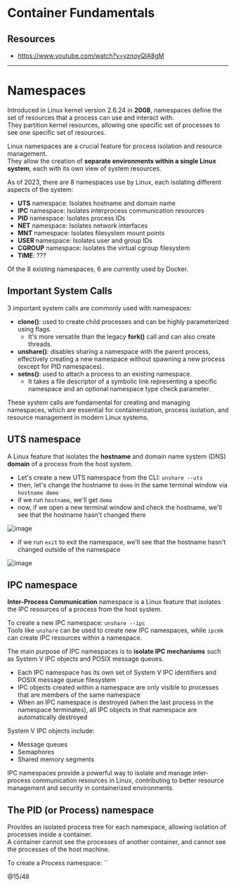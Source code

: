 # Container Fundamentals

## Resources

- https://www.youtube.com/watch?v=yznoyQlA8gM

---

# Namespaces

Introduced in Linux kernel version 2.6.24 in **2008**, namespaces define the set of resources that a process can use and interact with.  
They partition kernel resources, allowing one specific set of processes to see one specific set of resources.   

Linux namespaces are a crucial feature for process isolation and resource management.  
They allow the creation of **separate environments within a single Linux system**, each with its own view of system resources.  

As of 2023, there are 8 namespaces use by Linux, each isolating different aspects of the system:
- **UTS** namespace: Isolates hostname and domain name
- **IPC** namespace: Isolates interprocess communication resources
- **PID** namespace: Isolates process IDs
- **NET** namespace: Isolates network interfaces
- **MNT** namespace: Isolates filesystem mount points
- **USER** namespace: Isolates user and group IDs
- **CGROUP** namespace: Isolates the virtual cgroup filesystem
- **TIME**: ???

Of the 8 existing namespaces, 6 are currently used by Docker.

## Important System Calls

3 important system calls are commonly used with namespaces:
- **clone()**: used to create child processes and can be highly parameterized using flags.
  - It's more versatile than the legacy **fork()** call and can also create threads.
- **unshare()**: disables sharing a namespace with the parent process, effectively creating a new namespace without spawning a new process (except for PID namespaces).
- **setns()**: used to attach a process to an existing namespace.
  - It takes a file descriptor of a symbolic link representing a specific namespace and an optional namespace type check parameter.

These system calls are fundamental for creating and managing namespaces, which are essential for containerization, process isolation, and resource management in modern Linux systems.

## UTS namespace

A Linux feature that isolates the **hostname** and domain name system (DNS) **domain** of a process from the host system.  

- Let's create a new UTS namespace from the CLI: `unshare --uts`
- then, let's change the hostname to `demo` in the same terminal window via `hostname demo`
- if we run `hostname`, we'll get `demo`
- now, if we open a new terminal window and check the hostname, we'll see that the hostname hasn't changed there
  
![image](https://github.com/user-attachments/assets/50f3cf07-d49c-41db-8c6c-eb7e40945de4)

- if we run `exit` to exit the namespace, we'll see that the hostname hasn't changed outside of the namespace

![image](https://github.com/user-attachments/assets/f9abe2d9-f04b-4a7e-8d54-2fda02dd9463)

## IPC namespace

**Inter-Process Communication** namespace is a Linux feature that isolates the IPC resources of a process from the host system.  

To create a new IPC namespace: `unshare --ipc`  
Tools like `unshare` can be used to create new IPC namespaces, while `ipcmk` can create IPC resources within a namespace.  

The main purpose of IPC namespaces is to **isolate IPC mechanisms** such as System V IPC objects and POSIX message queues.  
- Each IPC namespace has its own set of System V IPC identifiers and POSIX message queue filesystem
- IPC objects created within a namespace are only visible to processes that are members of the same namespace
- When an IPC namespace is destroyed (when the last process in the namespace terminates), all IPC objects in that namespace are automatically destroyed

System V IPC objects include:
- Message queues
- Semaphores
- Shared memory segments

IPC namespaces provide a powerful way to isolate and manage inter-process communication resources in Linux, contributing to better resource management and security in containerized environments.

## The PID (or Process) namespace

Provides an isolated process tree for each namespace, allowing isolation of processes inside a container.  
A container cannot see the processes of another container, and cannot see the processes of the host machine.  

To create a Process namespace: ``



@15/48
